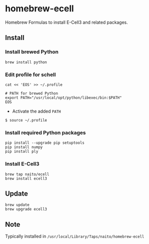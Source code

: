# homebrew-ecell
Homebrew Formulas to install E-Cell3 and related packages.

## Install

### Install brewed Python
```
brew install python
```

### Edit profile for schell
``` 
cat << 'EOS' >> ~/.profile

# PATH for brewed Python
export PATH="/usr/local/opt/python/libexec/bin:$PATH"
EOS
```
- Activate the added `PATH`
```
$ source ~/.profile
```

### Install required Python packages
```
pip install --upgrade pip setuptools
pip install numpy
pip install ply
```

### Install E-Cell3
```
brew tap naito/ecell
brew install ecell3
```

## Update
```
brew update
brew upgrade ecell3
```


## Note
Typically installed in `/usr/local/Library/Taps/naito/homebrew-ecell`
